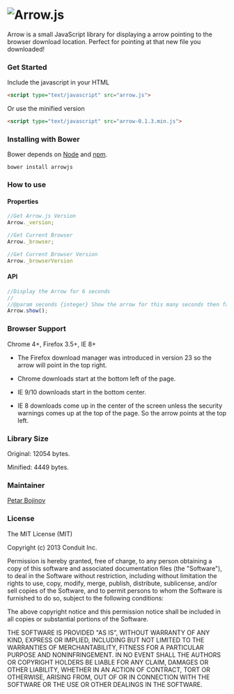 ![Arrow.js](http://storage.conduit.com/arrowjs/arrowjs.png)
===

Arrow is a small JavaScript library for displaying a arrow pointing to the browser download location. Perfect for pointing at that new file you downloaded!

### Get Started

Include the javascript in your HTML

```html
<script type="text/javascript" src="arrow.js">
```

Or use the minified version

```html
<script type="text/javascript" src="arrow-0.1.3.min.js">
```

### Installing with Bower

Bower depends on [Node](http://nodejs.org/) and [npm](http://npmjs.org/). 

    bower install arrowjs

### How to use

#### Properties

```javascript
//Get Arrow.js Version
Arrow._version;

//Get Current Browser
Arrow._browser;

//Get Current Browser Version
Arrow._browserVersion 
```

#### API

```javascript
//Display the Arrow for 6 seconds
//
//@param seconds {integer} Show the arrow for this many seconds then fade out. It is optional
Arrow.show();
```

### Browser Support

Chrome 4+, Firefox 3.5+, IE 8+

* The Firefox download manager was introduced in version 23 so the arrow will point in the top right.

* Chrome downloads start at the bottom left of the page.

* IE 9/10 downloads start in the bottom center.

* IE 8 downloads come up in the center of the screen unless the security warnings comes up at the top of the page. So the arrow points at the top left.


### Library Size

Original: 12054 bytes.

Minified: 4449 bytes.

### Maintainer

[Petar Bojinov](https://github.com/pbojinov)

### License

The MIT License (MIT)

Copyright (c) 2013 Conduit Inc.

Permission is hereby granted, free of charge, to any person obtaining a copy of
this software and associated documentation files (the "Software"), to deal in
the Software without restriction, including without limitation the rights to
use, copy, modify, merge, publish, distribute, sublicense, and/or sell copies of
the Software, and to permit persons to whom the Software is furnished to do so,
subject to the following conditions:

The above copyright notice and this permission notice shall be included in all
copies or substantial portions of the Software.

THE SOFTWARE IS PROVIDED "AS IS", WITHOUT WARRANTY OF ANY KIND, EXPRESS OR
IMPLIED, INCLUDING BUT NOT LIMITED TO THE WARRANTIES OF MERCHANTABILITY, FITNESS
FOR A PARTICULAR PURPOSE AND NONINFRINGEMENT. IN NO EVENT SHALL THE AUTHORS OR
COPYRIGHT HOLDERS BE LIABLE FOR ANY CLAIM, DAMAGES OR OTHER LIABILITY, WHETHER
IN AN ACTION OF CONTRACT, TORT OR OTHERWISE, ARISING FROM, OUT OF OR IN
CONNECTION WITH THE SOFTWARE OR THE USE OR OTHER DEALINGS IN THE SOFTWARE.
